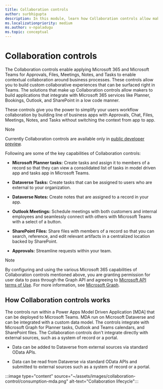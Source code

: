 ```yaml
---
title: Collaboration controls
author: surbhigupta
description: In this module, learn how Collaboration controls allow makers to build apps that integrate with Microsoft 365 services like Planner, Bookings, and Outlook.
ms.localizationpriority: medium
ms.author: v-npaladugu
ms.topic: conceptual
---
```


# Collaboration controls

The Collaboration controls enable applying Microsoft 365 and Microsoft Teams for Approvals, Files, Meetings, Notes, and Tasks to enable contextual collaboration around business processes. These controls allow you to build custom collaborative experiences that can be surfaced right in Teams. The solutions that make up Collaboration controls allow makers to build applications that integrate with Microsoft 365 services like Planner, Bookings, Outlook, and SharePoint in a low code manner.

These controls give you the power to simplify your users workflow collaboration by building line of business apps with Approvals, Chat, Files, Meetings, Notes, and Tasks without switching the context from app to app.

> [!NOTE]
> Currently Collaboration controls are available only in [public developer preview](~/resources/dev-preview/developer-preview-intro.md).

Following are some of the key capabilities of Collaboration controls:

* **Microsoft Planner tasks:** Create tasks and assign it to members of a record so that they can view a consolidated list of tasks in model driven app and tasks app in Microsoft Teams.

* **Dataverse Tasks:** Create tasks that can be assigned to users who are external to your organization.

* **Dataverse Notes:** Create notes that are assigned to a record in your app.

* **Outlook Meetings:** Schedule meetings with both customers and internal employees and seamlessly connect with others with Microsoft Teams with a select of a button.

* **SharePoint Files:** Share files with members of a record so that you can search, reference, and edit relevant artifacts in a centralized location backed by SharePoint.

* **Approvals:** Streamline requests within your team.

> [!NOTE]
> By configuring and using the various Microsoft 365 capabilities of Collaboration controls mentioned above, you are granting permission for user data to pass through the Graph API and agreeing to [Microsoft API terms of Use](/legal/microsoft-apis/terms-of-use?context=graph%2Fcontext). For more information, see [Microsoft Graph](/graph/overview).

## How Collaboration controls works

The controls run within a Power Apps Model Driven Application [MDA] that can be deployed to Microsoft Teams. MDA run on Microsoft Dataverse and can be integrated with a custom data model. The controls integrate with Microsoft Graph for Planner tasks, Outlook and Teams calendars, and SharePoint files. The Collaboration controls don't integrate directly with external sources, such as a system of record or a portal.

* Data can be added to Dataverse from external sources via standard OData APIs.

* Data can be read from Dataverse via standard OData APIs and submitted to external sources such as a system of record or a portal.

:::image type="content" source="~/assets/images/collaboration-control/consumption-mda.png" alt-text="Collaboration lifecycle":::

